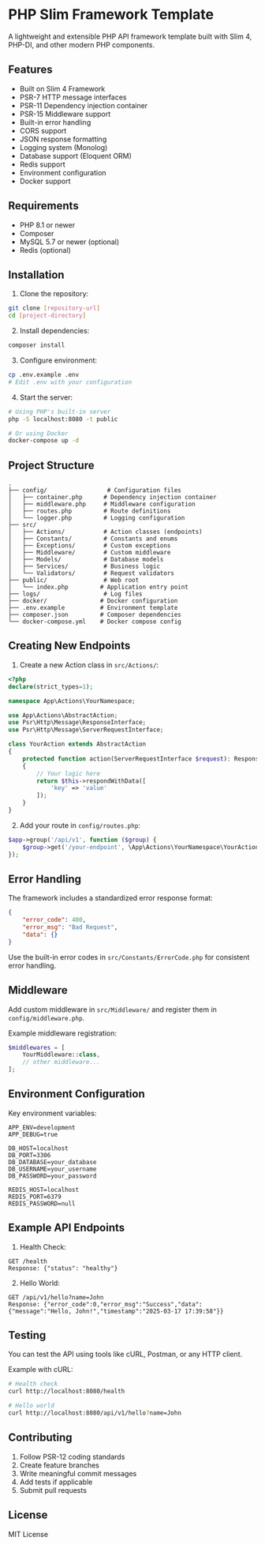 # PHP Slim Framework Template

A lightweight and extensible PHP API framework template built with Slim 4, PHP-DI, and other modern PHP components.

## Features

- Built on Slim 4 Framework
- PSR-7 HTTP message interfaces
- PSR-11 Dependency injection container
- PSR-15 Middleware support
- Built-in error handling
- CORS support
- JSON response formatting
- Logging system (Monolog)
- Database support (Eloquent ORM)
- Redis support
- Environment configuration
- Docker support

## Requirements

- PHP 8.1 or newer
- Composer
- MySQL 5.7 or newer (optional)
- Redis (optional)

## Installation

1. Clone the repository:
```bash
git clone [repository-url]
cd [project-directory]
```

2. Install dependencies:
```bash
composer install
```

3. Configure environment:
```bash
cp .env.example .env
# Edit .env with your configuration
```

4. Start the server:
```bash
# Using PHP's built-in server
php -S localhost:8080 -t public

# Or using Docker
docker-compose up -d
```

## Project Structure

```
.
├── config/                 # Configuration files
│   ├── container.php      # Dependency injection container
│   ├── middleware.php     # Middleware configuration
│   ├── routes.php         # Route definitions
│   └── logger.php         # Logging configuration
├── src/
│   ├── Actions/           # Action classes (endpoints)
│   ├── Constants/         # Constants and enums
│   ├── Exceptions/        # Custom exceptions
│   ├── Middleware/        # Custom middleware
│   ├── Models/            # Database models
│   ├── Services/          # Business logic
│   └── Validators/        # Request validators
├── public/                # Web root
│   └── index.php         # Application entry point
├── logs/                  # Log files
├── docker/               # Docker configuration
├── .env.example          # Environment template
├── composer.json         # Composer dependencies
└── docker-compose.yml    # Docker compose config
```

## Creating New Endpoints

1. Create a new Action class in `src/Actions/`:

```php
<?php
declare(strict_types=1);

namespace App\Actions\YourNamespace;

use App\Actions\AbstractAction;
use Psr\Http\Message\ResponseInterface;
use Psr\Http\Message\ServerRequestInterface;

class YourAction extends AbstractAction
{
    protected function action(ServerRequestInterface $request): ResponseInterface
    {
        // Your logic here
        return $this->respondWithData([
            'key' => 'value'
        ]);
    }
}
```

2. Add your route in `config/routes.php`:

```php
$app->group('/api/v1', function ($group) {
    $group->get('/your-endpoint', \App\Actions\YourNamespace\YourAction::class);
});
```

## Error Handling

The framework includes a standardized error response format:

```json
{
    "error_code": 400,
    "error_msg": "Bad Request",
    "data": {}
}
```

Use the built-in error codes in `src/Constants/ErrorCode.php` for consistent error handling.

## Middleware

Add custom middleware in `src/Middleware/` and register them in `config/middleware.php`.

Example middleware registration:

```php
$middlewares = [
    YourMiddleware::class,
    // other middleware...
];
```

## Environment Configuration

Key environment variables:

```
APP_ENV=development
APP_DEBUG=true

DB_HOST=localhost
DB_PORT=3306
DB_DATABASE=your_database
DB_USERNAME=your_username
DB_PASSWORD=your_password

REDIS_HOST=localhost
REDIS_PORT=6379
REDIS_PASSWORD=null
```

## Example API Endpoints

1. Health Check:
```
GET /health
Response: {"status": "healthy"}
```

2. Hello World:
```
GET /api/v1/hello?name=John
Response: {"error_code":0,"error_msg":"Success","data":{"message":"Hello, John!","timestamp":"2025-03-17 17:39:58"}}
```

## Testing

You can test the API using tools like cURL, Postman, or any HTTP client.

Example with cURL:
```bash
# Health check
curl http://localhost:8080/health

# Hello world
curl http://localhost:8080/api/v1/hello?name=John
```

## Contributing

1. Follow PSR-12 coding standards
2. Create feature branches
3. Write meaningful commit messages
4. Add tests if applicable
5. Submit pull requests

## License

MIT License
